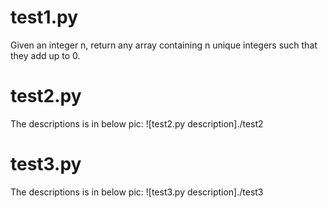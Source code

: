 # test1.py
Given an integer n, return any array containing n unique integers such that they add up to 0.

# test2.py
The descriptions is in below pic: ![test2.py description]./test2

# test3.py
The descriptions is in below pic: ![test3.py description]./test3
